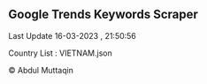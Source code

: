 

## Google Trends Keywords Scraper 
 
Last Update 16-03-2023 , 21:50:56

Country List :
VIETNAM.json



© Abdul Muttaqin 
